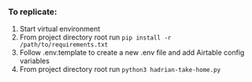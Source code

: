 ### To replicate:
1. Start virtual environment
2. From project directory root run `pip install -r /path/to/requirements.txt`
3. Follow .env.template to create a new .env file and add Airtable config variables
3. From project directory root run `python3 hadrian-take-home.py`